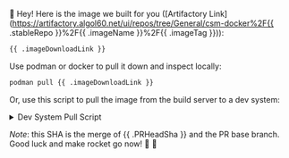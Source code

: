 👋  Hey! Here is the image we built for you ([Artifactory Link](https://artifactory.algol60.net/ui/repos/tree/General/csm-docker%2F{{ .stableRepo }}%2F{{ .imageName }}%2F{{ .imageTag }})):

```bash
{{ .imageDownloadLink }}
```

Use podman or docker to pull it down and inspect locally:

```bash
podman pull {{ .imageDownloadLink }}
```

Or, use this script to pull the image from the build server to a dev system:

<details>
<summary>Dev System Pull Script</summary>
<br />

```
#!/usr/bin/env bash

export REMOTE_IMAGE={{ .fullImageWithShaTag }}
export LOCAL_IMAGE={{ .imageWithShaTag }}
export SLES_SP=SP2

zypper addrepo https://slemaster.us.cray.com/SUSE/Products/SLE-Module-Server-Applications/15-${SLES_SP}/x86_64/product {{ .zypperRepoName }}
zypper refresh
zypper in -y --repo {{ .zypperRepoName }} skopeo
skopeo copy --dest-tls-verify=false docker://${REMOTE_IMAGE} docker://registry.local/cray/${LOCAL_IMAGE}
zypper rr {{ .zypperRepoName }}
```
</details>

*Note*: this SHA is the merge of {{ .PRHeadSha }} and the PR base branch. Good luck and make rocket go now! 🌮 🚀
